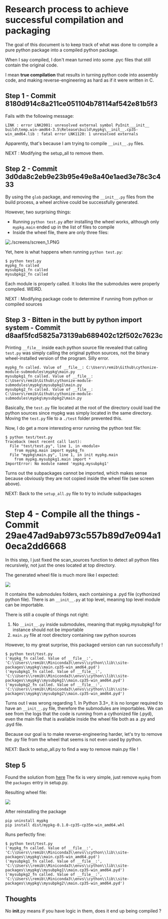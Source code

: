 # Research process to achieve successful compilation and packaging

The goal of this document is to keep track of what was done to compile a pure python package into a compiled python package.

When I say compiled, I don't mean turned into some .pyc files that still contain the original code.

I mean **true compilation** that results in turning python code into assembly code, and making reverse-engineering as hard as if it were written in C.

## Step 1 - Commit 8180d914c8a211ce051104b78114af542e81b5f3

Fails with the following message:

```
LINK : error LNK2001: unresolved external symbol PyInit___init__
build\temp.win-amd64-3.5\Release\build\mypkg\__init__.cp35-win_amd64.lib : fatal error LNK1120: 1 unresolved externals
```

Apparently, that's because I am trying to compile `__init__.py` files.

NEXT : Modifying the setup_all to remove them.

## Step 2 - Commit 3d0da8c2eb9e23b95e49e8a40e1aed3e78c3c433

By using the `glob` package, and removing the `__init__.py` files from the build process, a wheel archive could be successfully generated.

However, two surprising things:

  - Running `python test.py` after installing the wheel works, although only `mypkg.main` ended up in the list of files to compile
  - Inside the wheel file, there are only three files:

![./screens/screen_1.PNG](./screens/screen_1.PNG)

Yet, here is what happens when running `python test.py`:

```
$ python test.py
mypkg_fn called
mysubpkg1_fn called
mysubpkg2_fn called
```

Each module is properly called. It looks like the submodules were properly compiled. WEIRD.

NEXT : Modifying package code to determine if running from python or compiled sources

## Step 3 - Bitten in the butt by python import system - Commit d8aaf5fcd5825a73139ab689402c12f502c7623c

Printing `__file__` inside each python source file revealed that calling `test.py` was simply calling the original python sources, not the binary wheel-installed version of the program. Silly error.

```
mypkg_fn called. Value of __file__: C:\Users\remib\Github\cythonize-module-submodules\mypkg\main.py
mysubpkg1_fn called. Value of __file__: C:\Users\remib\Github\cythonize-module-submodules\mypkg\mysubpkg1\main.py
mysubpkg2_fn called. Value of __file__: C:\Users\remib\Github\cythonize-module-submodules\mypkg\mysubpkg2\main.py
```

Basically, the `test.py` file located at the root of the directory could load the python sources since mypkg was simply located in the same directory. Moving the `test.py` file to a `./test` folder prevented this.

Now, I do get a more interesting error running the python test file:

```
$ python test/test.py
Traceback (most recent call last):
  File "test/test.py", line 1, in <module>
    from mypkg.main import mypkg_fn
  File "mypkg\main.py", line 1, in init mypkg.main
    from mypkg.mysubpkg1.main import *
ImportError: No module named 'mypkg.mysubpkg1'
```

Turns out the subpackages cannot be imported, which makes sense because obviously they are not copied inside the wheel file (see screen above).

NEXT: Back to the `setup_all.py` file to try to include subpackages

# Step 4 - Compile all the things - Commit 29ae47ad9ab973c557b89d7e094a10eca2dd6668

In this step, I just fixed the scan_sources function to detect all python files recursively, not just the ones located at top directory.

The generated wheel file is much more like I expected:

![](./screens/screen_2.PNG)

It contains the submodules folders, each containing a .pyd file (cythonized python file).
There is an `__init__.py` at top level, meaning top level module can be importable.

There is still a couple of things not right:

1. No `__init__.py` inside submodules, meaning that mypkg.mysubpkg1 for instance should not be importable
2. `main.py` file at root directory containing raw python sources

However, to my great surprise, this packaged version can run successfully !

```
$ python test/test.py
('mypkg_fn called. Value of __file__:', 'C:\\Users\\remib\\Miniconda3\\envs\\cython\\lib\\site-packages\\mypkg\\main.cp35-win_amd64.pyd')
('mysubpkg1_fn called. Value of __file__:', 'C:\\Users\\remib\\Miniconda3\\envs\\cython\\lib\\site-packages\\mypkg\\mysubpkg1\\main.cp35-win_amd64.pyd')
('mysubpkg2_fn called. Value of __file__:', 'C:\\Users\\remib\\Miniconda3\\envs\\cython\\lib\\site-packages\\mypkg\\mysubpkg2\\main.cp35-win_amd64.pyd')
```

Turns out I was wrong regarding 1. In Python 3.3+, it is no longer required to have an `__init__.py` file, therefore the submodules are importables.
We can see from the logs that the code is running from a cythonized file (.pyd), even the main file that is available inside the wheel file both as a .py and .pyd file.

Because our goal is to make reverse-engineering harder, let's try to remove the .py file from the wheel that seems is not even used by python.

NEXT: Back to setup_all.py to find a way to remove main.py file !

## Step 5

Found the solution from [here](https://bucharjan.cz/blog/using-cython-to-protect-a-python-codebase.html)
The fix is very simple, just remove `mypkg` from the `packages` entry in setup.py.

Resulting wheel file:

![](./screens/screen_3.PNG)

After reinstalling the package

```
pip uninstall mypkg
pip install dist/mypkg-0.1.0-cp35-cp35m-win_amd64.whl
```

Runs perfectly fine:

```
$ python test/test.py
('mypkg_fn called. Value of __file__:', 'C:\\Users\\remib\\Miniconda3\\envs\\cython\\lib\\site-packages\\mypkg\\main.cp35-win_amd64.pyd')
('mysubpkg1_fn called. Value of __file__:', 'C:\\Users\\remib\\Miniconda3\\envs\\cython\\lib\\site-packages\\mypkg\\mysubpkg1\\main.cp35-win_amd64.pyd')
('mysubpkg2_fn called. Value of __file__:', 'C:\\Users\\remib\\Miniconda3\\envs\\cython\\lib\\site-packages\\mypkg\\mysubpkg2\\main.cp35-win_amd64.pyd')
```

## Thoughts

No __init__.py means if you have logic in them, does it end up being compiled ?
